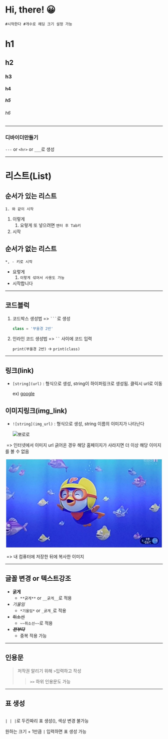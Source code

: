# Hi, there! 😀

`#시작한다 #개수로 헤딩 크기 설정 가능` 

# h1

## h2

### h3

#### h4

##### h5

###### h6



---

### 디바이더만들기

`---` or `<hr>` or `___`로 생성

<hr>



# 리스트(List)

## 순서가 있는 리스트

`1. 와 같이 시작`

1. 이렇게
   1. 요렇게 또 넣으려면 `엔터 후 Tab키`
2. 시작

## 순서가 없는 리스트

`*, - 키로 시작`

 * 요렇게
   1. `이렇게 섞어서 사용도 가능`
 *  시작합니다

---



## 코드블럭

1. 코드박스 생성법 =>   ` ``` `로 생성

   ```python
   class = '부울경 2반'
   ```

2. 인라인 코드 생성법 =>   ` `` ` 사이에 코드 입력

   `print(부울경 2반)` -> `print(class)`

<hr>

## 링크(link)

* `[string](url)` : 형식으로 생성, string이 하이퍼링크로 생성됨. 클릭시 url로 이동

  ex) [google](https://google.com)

## 이미지링크(img_link)

* `![string](img_url)`  : 형식으로 생성, string 이름의 이미지가 나타난다

  ![뽀로로](https://user-images.githubusercontent.com/85543481/150553159-5c163510-13af-449f-926c-b3b561bb3a51.jpg)

​	=> 인터넷에서 이미지 url 긁어온 경우 해당 홈페이지가 사라지면 더 이상 해당 이미지를 볼 수 없음

![뽀로로](README.assets/뽀로로.jpg)

​	=> 내 컴퓨터에 저장한 뒤에 복사한 이미지 

<hr>

## 글꼴 변경 or 텍스트강조

* **굵게** 
  * `**굵게**` or `__굵게__`로 적용
* *기울임* 
  * `*기울임*` or `_굵게_`로 적용
* ~~취소선~~
  * `~~취소선~~`로 적용
* ~~***전부다***~~
  * 중복 적용 가능

---

## 인용문

> 저작권 알리기 위해 `>`입력하고 작성
>
> > `>>` 하위 인용문도 가능



---

## 표 생성

|      |      |
| ---- | ---- |

`| | |`로 두칸짜리 표 생성(), 색상 변경 불가능

원하는 크기 + 1만큼 `|` 입력하면 표 생성 가능


